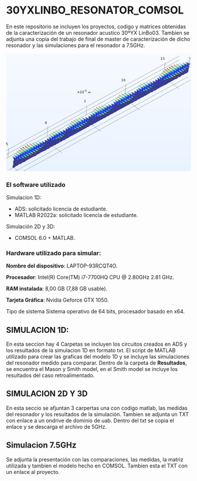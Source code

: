 # 30YXLINBO_RESONATOR_COMSOL
En este repositorio se incluyen los proyectos, codigo y matrices obtenidas de la caracterización de un resonador acustico 30ºYX LinBo03.
Tambien se adjunta una copia del trabajo de final de master de caracterización de dicho resonador y las simulaciones para el resonador a 7.5GHz.

![ImgComsol](https://github.com/AnthMejia/30YXLINBO_RESONATOR_COMSOL/blob/main/Resonancia_3D.jpg)
### El software utilizado
Simulacion 1D:
- ADS: solicitado licencia de estudiante.
- MATLAB R2022a: solicitado licencia de estudiante.

Simulación 2D y 3D:
- COMSOL 6.0 + MATLAB.

### Hardware utilizado para simular:

**Nombre del dispositivo**:	LAPTOP-93RCQT4O.

**Procesador**:	Intel(R) Core(TM) i7-7700HQ CPU @ 2.80GHz   2.81 GHz.

**RAM instalada**:	8,00 GB (7,88 GB usable).

**Tarjeta Gráfica**: Nvidia Geforce GTX 1050.

Tipo de sistema	Sistema operativo de 64 bits, procesador basado en x64.



## SIMULACION 1D:
En esta seccion hay 4 Carpetas se incluyen los circuitos creados en ADS y los resultados de la simulacion 1D en formato txt.
El script de MATLAB utilizado para crear las graficas del modelo 1D y se incluye las simulaciones del resonador medido para comparar.
Dentro de la carpeta de **Resultados**, se encuentra el Mason y Smith model, en el Smith model se incluye los resultados del caso retroalimentado.
## SIMULACION 2D Y 3D

En esta seccio se afjuntan 3 carpertas una con codigo matlab, las medidas del resonador y los resultados de la simulación. Tambien se adjunta un TXT con enlace a un ondrive de dominio de uab. Dentro del txt se copia el enlace y se descarga el archivo de 5GHz.

## Simulacion 7.5GHz

Se adjunta la presentación con las comparaciones, las medidas, la matriz utilizada  y tambien el modelo hecho en COMSOL. Tambien esta el TXT con un enlace al proyecto.
